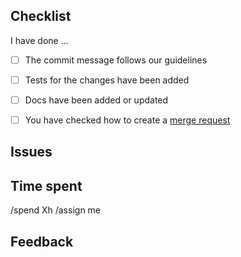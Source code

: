 ## Checklist

<!--- 
Please, make sure you have changed the topic and also
described briefly what have you done. Thanks!
This merge request will be closed, if formated badly.
Make sure, that you have double checked how to create a merge request:
https://github.com/wemake-services/meta/wiki/Creating-a-merge-request
-->

I have done ...

- [ ] The commit message follows our guidelines
- [ ] Tests for the changes have been added
- [ ] Docs have been added or updated
- [ ] You have checked how to create a [merge request](https://github.com/wemake-services/meta/wiki/Creating-a-merge-request)


## Issues

<!---
Which issues this PR closes?
Which issues this PR references?
Please, specify all issues.
Format is: Closes #X or Refs #Y
Docs: https://docs.gitlab.com/ee/user/project/issues/closing_issues.html#via-merge-request
-->


## Time spent

<!---
This information is only required for statistics and analysis.
But we need to know exactly how much time you have spent,
please try to be as accurate as possible.
Format is: /spend 1h
Docs: https://docs.gitlab.com/ee/workflow/time_tracking.html
-->

/spend Xh
/assign me


## Feedback

<!---
Did you encounter any other problems you want to share with us?
Optional. Feel free to remove this section if you don't have any feedback.
-->
